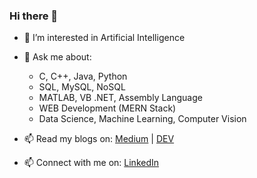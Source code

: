 ### Hi there 👋

- 👀 I’m interested in Artificial Intelligence

- 💬 Ask me about:
  - C, C++, Java, Python
  - SQL, MySQL, NoSQL
  - MATLAB, VB .NET, Assembly Language
  - WEB Development (MERN Stack)
  - Data Science, Machine Learning, Computer Vision

- 📫 Read my blogs on:  [Medium](https://medium.com/@ahmedmbutt) | [DEV](https://dev.to/ahmedmbutt)
- 📫 Connect with me on:  [LinkedIn](https://www.linkedin.com/in/ahmed-mujtaba-butt)

<!---
- 👋 Hi, I’m @ahmedmbutt
- 👀 I’m interested in ...
- 🌱 I’m currently learning ...
- 💞️ I’m looking to collaborate on ...
- 📫 How to reach me ...

Here are some ideas to get you started:
- 🔭 I’m currently working on ...
- 🌱 I’m currently learning ...
- 👯 I’m looking to collaborate on ...
- 🤔 I’m looking for help with ...
- 💬 Ask me about ...
- 📫 How to reach me: ...
- 😄 Pronouns: ...
- ⚡ Fun fact: ...

ahmedmbutt/ahmedmbutt is a ✨ special ✨ repository because its `README.md` (this file) appears on your GitHub profile.
You can click the Preview link to take a look at your changes.
--->
